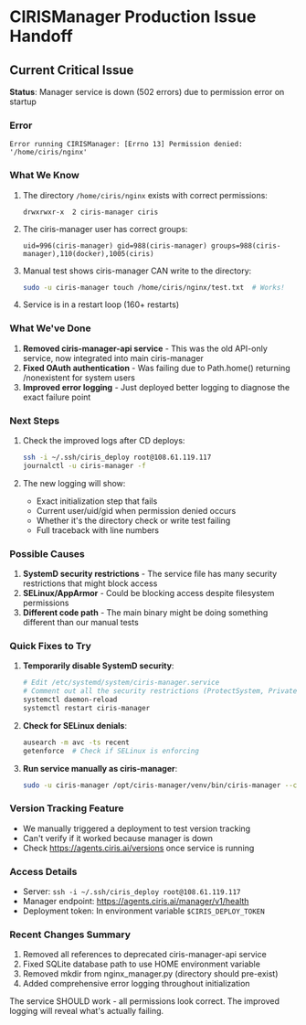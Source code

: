 # CIRISManager Production Issue Handoff

## Current Critical Issue
**Status**: Manager service is down (502 errors) due to permission error on startup

### Error
```
Error running CIRISManager: [Errno 13] Permission denied: '/home/ciris/nginx'
```

### What We Know
1. The directory `/home/ciris/nginx` exists with correct permissions:
   ```
   drwxrwxr-x  2 ciris-manager ciris
   ```

2. The ciris-manager user has correct groups:
   ```
   uid=996(ciris-manager) gid=988(ciris-manager) groups=988(ciris-manager),110(docker),1005(ciris)
   ```

3. Manual test shows ciris-manager CAN write to the directory:
   ```bash
   sudo -u ciris-manager touch /home/ciris/nginx/test.txt  # Works!
   ```

4. Service is in a restart loop (160+ restarts)

### What We've Done
1. **Removed ciris-manager-api service** - This was the old API-only service, now integrated into main ciris-manager
2. **Fixed OAuth authentication** - Was failing due to Path.home() returning /nonexistent for system users
3. **Improved error logging** - Just deployed better logging to diagnose the exact failure point

### Next Steps
1. Check the improved logs after CD deploys:
   ```bash
   ssh -i ~/.ssh/ciris_deploy root@108.61.119.117
   journalctl -u ciris-manager -f
   ```

2. The new logging will show:
   - Exact initialization step that fails
   - Current user/uid/gid when permission denied occurs
   - Whether it's the directory check or write test failing
   - Full traceback with line numbers

### Possible Causes
1. **SystemD security restrictions** - The service file has many security restrictions that might block access
2. **SELinux/AppArmor** - Could be blocking access despite filesystem permissions
3. **Different code path** - The main binary might be doing something different than our manual tests

### Quick Fixes to Try
1. **Temporarily disable SystemD security**:
   ```bash
   # Edit /etc/systemd/system/ciris-manager.service
   # Comment out all the security restrictions (ProtectSystem, PrivateTmp, etc)
   systemctl daemon-reload
   systemctl restart ciris-manager
   ```

2. **Check for SELinux denials**:
   ```bash
   ausearch -m avc -ts recent
   getenforce  # Check if SELinux is enforcing
   ```

3. **Run service manually as ciris-manager**:
   ```bash
   sudo -u ciris-manager /opt/ciris-manager/venv/bin/ciris-manager --config /etc/ciris-manager/config.yml
   ```

### Version Tracking Feature
- We manually triggered a deployment to test version tracking
- Can't verify if it worked because manager is down
- Check https://agents.ciris.ai/versions once service is running

### Access Details
- Server: `ssh -i ~/.ssh/ciris_deploy root@108.61.119.117`
- Manager endpoint: https://agents.ciris.ai/manager/v1/health
- Deployment token: In environment variable `$CIRIS_DEPLOY_TOKEN`

### Recent Changes Summary
1. Removed all references to deprecated ciris-manager-api service
2. Fixed SQLite database path to use HOME environment variable
3. Removed mkdir from nginx_manager.py (directory should pre-exist)
4. Added comprehensive error logging throughout initialization

The service SHOULD work - all permissions look correct. The improved logging will reveal what's actually failing.